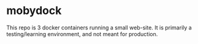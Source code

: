 # mobydock
This repo is 3 docker containers running a small web-site.
It is primarily a testing/learning environment, and not meant for production.
